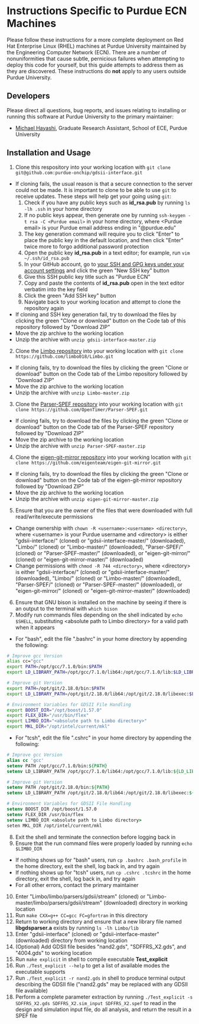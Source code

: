 # Instructions Specific to Purdue ECN Machines
Please follow these instructions for a more complete deployment on Red Hat Enterprise Linux (RHEL) machines at Purdue University maintained by the Engineering Computer Network (ECN). There are a number of nonuniformities that cause subtle, pernicious failures when attempting to deploy this code for yourself, but this guide attempts to address them as they are discovered. These instructions do **not** apply to any users outside Purdue University.

## Developers
Please direct all questions, bug reports, and issues relating to installing or running this software at Purdue University  to the primary maintainer:
* [Michael Hayashi](mailto:mhayashi@purdue.edu?subject=Inquiry%20for%20gdsii-interface), Graduate Research Assistant, School of ECE, Purdue University

## Installation and Usage
1. Clone this respository into your working location with `git clone git@github.com:purdue-onchip/gdsii-interface.git`
  * If cloning fails, the usual reason is that a secure connection to the server could not be made. It is important to clone to be able to use `git` to receive updates. These steps will help get your going using `git`:
    1. Check if you have any public keys such as **id_rsa.pub** by running `ls -lh .ssh` in your home directory
    2. If no public keys appear, then generate one by running `ssh-keygen -t rsa -C <Purdue email>` in your home directory, where \<Purdue email> is your Purdue email address ending in "@purdue.edu"
    3. The key generation command will require you to click "Enter" to place the public key in the default location, and then click "Enter" twice more to forgo additional password protection
    4. Open the public key **id_rsa.pub** in a text editor; for example, run `vim ~/.ssh/id_rsa.pub`
    5. In your GitHub account, go to [your SSH and GPG keys under your account settings](https://github.com/settings/keys) and click the green "New SSH key" button
    6. Give this SSH public key title such as "Purdue ECN"
    7. Copy and paste the contents of **id_rsa.pub** open in the text editor verbatim into the key field
    8. Click the green "Add SSH key" button
    9. Navigate back to your working location and attempt to clone the repository again
  * If cloning and SSH key generation fail, try to download the files by clicking the green "Clone or download" button on the Code tab of this repository followed by "Download ZIP"
  * Move the zip archive to the working location
  * Unzip the archive with `unzip gdsii-interface-master.zip`
2. Clone the [Limbo repository](https://github.com/limbo018/Limbo) into your working location with `git clone https://github.com/limbo018/Limbo.git`
  * If cloning fails, try to download the files by clicking the green "Clone or download" button on the Code tab of the Limbo repository followed by "Download ZIP"
  * Move the zip archive to the working location
  * Unzip the archive with `unzip Limbo-master.zip`
3. Clone the [Parser-SPEF repository](https://github.com/OpenTimer/Parser-SPEF) into your working location with `git clone https://github.com/OpenTimer/Parser-SPEF.git`
  * If cloning fails, try to download the files by clicking the green "Clone or download" button on the Code tab of the Parser-SPEF repository followed by "Download ZIP"
  * Move the zip archive to the working location
  * Unzip the archive with `unzip Parser-SPEF-master.zip`
4. Clone the [eigen-git-mirror repository](https://github.com/eigenteam/eigen-git-mirror) into your working location with `git clone https://github.com/eigenteam/eigen-git-mirror.git`
  * If cloning fails, try to download the files by clicking the green "Clone or download" button on the Code tab of the eigen-git-mirror repository followed by "Download ZIP"
  * Move the zip archive to the working location
  * Unzip the archive with `unzip eigen-git-mirror-master.zip`
5. Ensure that you are the owner of the files that were downloaded with full read/write/execute permissions
  * Change ownership with `chown -R <username>:<username> <directory>`, where \<username> is your Purdue username and \<directory> is either "gdsii-interface/" (cloned) or "gdsii-interface-master/" (downloaded), "Limbo/" (cloned) or "Limbo-master/" (downloaded), "Parser-SPEF/" (cloned) or "Parser-SPEF-master/" (downloaded), or "eigen-git-mirror/" (cloned) or "eigen-git-mirror-master/" (downloaded)
  * Change permissions with `chmod -R 744 <directory>`, where \<directory> is either "gdsii-interface/" (cloned) or "gdsii-interface-master/" (downloaded), "Limbo/" (cloned) or "Limbo-master/" (downloaded), "Parser-SPEF/" (cloned) or "Parser-SPEF-master/" (downloaded), or "eigen-git-mirror/" (cloned) or "eigen-git-mirror-master/" (downloaded)
6. Ensure that GNU bison is installed on the machine by seeing if there is an output to the terminal with `which bison`
7. Modify run commands files depending on the shell indicated by `echo $SHELL`, substituting \<absolute path to Limbo directory> for a valid path when it appears
  * For "bash", edit the file ".bashrc" in your home directory by appending the following:
```bash
# Improve gcc Version
alias cc="gcc"
export PATH=/opt/gcc/7.1.0/bin:$PATH
export LD_LIBRARY_PATH=/opt/gcc/7.1.0/lib64:/opt/gcc/7.1.0/lib:$LD_LIBRARY_PATH

# Improve git Version
export PATH=/opt/git/2.18.0/bin:$PATH
export LD_LIBRARY_PATH=/opt/git/2.18.0/lib64:/opt/git/2.18.0/libexec:$LD_LIBRARY_PATH

# Environment Variables for GDSII File Handling
export BOOST_DIR="/opt/boost/1.57.0"
export FLEX_DIR="/usr/bin/flex"
export LIMBO_DIR="<absolute path to Limbo directory>"
export MKL_DIR="/opt/intel/current/mkl"
```
  * For "tcsh", edit the file ".cshrc" in your home directory by appending the following:
```tcsh
# Improve gcc Version
alias cc 'gcc'
setenv PATH /opt/gcc/7.1.0/bin:${PATH}
setenv LD_LIBRARY_PATH /opt/gcc/7.1.0/lib64:/opt/gcc/7.1.0/lib:${LD_LIBRARY_PATH}

# Improve git Version                                                                                 
setenv PATH /opt/git/2.18.0/bin:${PATH}                                                               
setenv LD_LIBRARY_PATH /opt/git/2.18.0/lib64:/opt/git/2.18.0/libexec:${LD_LIBRARY_PATH}

# Environment Variables for GDSII File Handling
setenv BOOST_DIR /opt/boost/1.57.0
setenv FLEX_DIR /usr/bin/flex
setenv LIMBO_DIR <absolute path to Limbo directory>
seten MKL_DIR /opt/intel/current/mkl
```
8. Exit the shell and terminate the connection before logging back in
9. Ensure that the run command files were properly loaded by running `echo $LIMBO_DIR`
  * If nothing shows up for "bash" users, run `cp .bashrc .bash_profile` in the home directory, exit the shell, log back in, and try again
  * If nothing shows up for "tcsh" users, run `cp .cshrc .tcshrc` in the home directory, exit the shell, log back in, and try again
  * For all other errors, contact the primary maintainer
10. Enter "Limbo/limbo/parsers/gdsii/stream" (cloned) or "Limbo-master/limbo/parsers/gdsii/stream" (downloaded) directory in working location
11. Run `make CXX=g++ CC=gcc FC=gfortran` in this directory
12. Return to working directory and ensure that a new library file named **libgdsparser.a** exists by running `ls -lh Limbo/lib`
13. Enter "gdsii-interface" (cloned) or "gdsii-interface-master" (downloaded) directory from working location
14. (Optional) Add GDSII file besides "nand2.gds", "SDFFRS_X2.gds", and "4004.gds" to working location
15. Run `make explicit` in shell to compile executable **Test\_explicit**
16. Run `./Test_explicit --help` to get a list of available modes the executable supports
17. Run `./Test_explicit -r nand2.gds` in shell to produce terminal output describing the GDSII file ("nand2.gds" may be replaced with any GDSII file available)
18. Perform a complete parameter extraction by running `./Test_explicit -s SDFFRS_X2.gds SDFFRS_X2.sim_input SDFFRS_X2.spef` to read in the design and simulation input file, do all analysis, and return the result in a SPEF file
